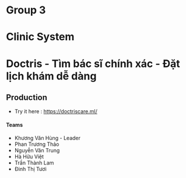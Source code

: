 # Group 3

# Clinic System

# Doctris - Tìm bác sĩ chính xác - Đặt lịch khám dễ dàng

## Production

- Try it here : https://doctriscare.ml/

#### Teams
- Khương Văn Hùng - Leader
- Phan Trương Thảo
- Nguyễn Văn Trung
- Hà Hữu Việt
- Trần Thành Lam
- Đinh Thị Tươi
